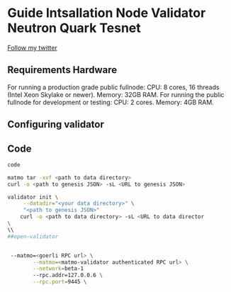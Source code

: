 
# Guide Intsallation Node Validator Neutron Quark Tesnet

<p style="font-size:14px" align="left">
<a href="https://twitter.com/Ucillny2" target="_blank">Follow my twitter</a>
</p>


## Requirements Hardware

For running a production grade public fullnode:
CPU: 8 cores, 16 threads (Intel Xeon Skylake or newer).
Memory: 32GB RAM.
For running the public fullnode for development or testing:
CPU: 2 cores.
Memory: 4GB RAM.

## Configuring validator

## Code 
```bash
code

matmo tar -xvf <path to data directory>
curl -o <path to genesis JSON> -sL <URL to genesis JSON>

validator init \
	 --datadir="<your data directory>" \
	 "<path to genesis JSON>"
	curl -o <path to data directory> -sL <URL to data director
\
\\
##open-validator


 --matmo=<goerli RPC url> \
        --matmo=<matmo-validator authenticated RPC url> \
        --network=beta-1
        --rpc.addr=127.0.0.6 \
        --rpc.port=9445 \
      
```
